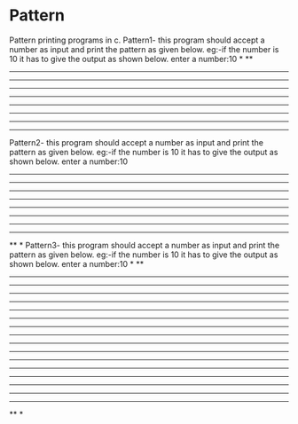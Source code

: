 
# Pattern
Pattern printing programs in c.
Pattern1-
this program should accept a number as input and print the pattern as given below.
eg:-if the number is 10 it has to give the output as shown below.
enter a number:10
*
**
***
****
*****
******
*******
********
*********
**********
Pattern2-
this program should accept a number as input and print the pattern as given below.
eg:-if the number is 10 it has to give the output as shown below.
enter a number:10
**********
*********
********
*******
******
*****
****
***
**
*
Pattern3-
this program should accept a number as input and print the pattern as given below.
eg:-if the number is 10 it has to give the output as shown below.
enter a number:10
*
**
***
****
*****
******
*******
********
*********
**********
**********
*********
********
*******
******
*****
****
***
**
*
